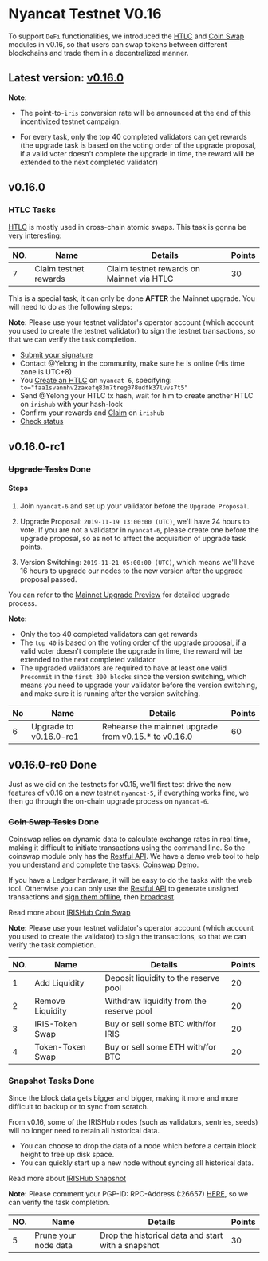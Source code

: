 # Nyancat Testnet V0.16

To support `DeFi` functionalities, we introduced the [HTLC](https://www.irisnet.org/docs/features/htlc.html) and [Coin Swap](https://www.irisnet.org/docs/features/coinswap.html) modules in v0.16, so that users can swap tokens between different blockchains and trade them in a decentralized manner.

## Latest version: [v0.16.0](https://github.com/irisnet/irishub/releases/tag/v0.16.0)

**Note**:

- The point-to-`iris` conversion rate will be announced at the end of this incentivized testnet campaign.

- For every task, only the top 40 completed validators can get rewards (the upgrade task is based on the voting order of the upgrade proposal, if a valid voter doesn't complete the upgrade in time, the reward will be extended to the next completed validator)

## v0.16.0

### HTLC Tasks

[HTLC](https://www.irisnet.org/docs/features/htlc.html) is mostly used in cross-chain atomic swaps. This task is gonna be very interesting:

| NO. | Name                | Details                                 | Points |
| --- | ------------------- | --------------------------------------- | ------ |
| 7   | Claim testnet rewards | Claim testnet rewards on Mainnet via HTLC | 30     |

This is a special task, it can only be done **AFTER** the Mainnet upgrade. You will need to do as the following steps:

**Note:** Please use your testnet validator's operator account (which account you used to create the testnet validator) to sign the testnet transactions, so that we can verify the task completion.

- [Submit your signature](./reward-claims/README.md#submit-signature)
- Contact @Yelong in the community, make sure he is online (His time zone is UTC+8)
- You [Create an HTLC](https://www.irisnet.org/docs/cli-client/htlc.html#iriscli-htlc-create) on `nyancat-6`, specifying: `--to="faa1svannhv2zaxefq83m7treg078udfk37lvvs7t5"`
- Send @Yelong your HTLC tx hash, wait for him to create another HTLC on `irishub` with your hash-lock
- Confirm your rewards and [Claim](https://www.irisnet.org/docs/cli-client/htlc.html#iriscli-htlc-claim) on `irishub`
- [Check status](https://www.irisnet.org/docs/cli-client/htlc.html#iriscli-htlc-query-htlc)

## v0.16.0-rc1

### ~~Upgrade Tasks~~ Done

#### Steps

1. Join `nyancat-6` and set up your validator before the `Upgrade Proposal`.

2. Upgrade Proposal: `2019-11-19 13:00:00 (UTC)`, we'll have 24 hours to vote. If you are not a validator in `nyancat-6`, please create one before the upgrade proposal, so as not to affect the acquisition of upgrade task points.

3. Version Switching: `2019-11-21 05:00:00 (UTC)`, which means we'll have 16 hours to upgrade our nodes to the new version after the upgrade proposal passed.

You can refer to the [Mainnet Upgrade Preview](https://github.com/irisnet/mainnet/blob/master/upgrade/v0.16.0.md) for detailed upgrade process.

**Note:**

- Only the top 40 completed validators can get rewards
- The `top 40` is based on the voting order of the upgrade proposal, if a valid voter doesn't complete the upgrade in time, the reward will be extended to the next completed validator
- The upgraded validators are required to have at least one valid `Precommit` in the `first 300 blocks` since the version switching, which means you need to upgrade your validator before the version switching, and make sure it is running after the version switching.

| No  | Name                   | Details                                               | Points |
| --- | ---------------------- | ----------------------------------------------------- | ------ |
| 6   | Upgrade to v0.16.0-rc1 | Rehearse the mainnet upgrade from v0.15.\* to v0.16.0 | 60     |

## ~~v0.16.0-rc0~~ Done

Just as we did on the testnets for v0.15, we'll first test drive the new features of v0.16 on a new testnet `nyancat-5`, if everything works fine, we then go through the on-chain upgrade process on `nyancat-6`.

### ~~Coin Swap Tasks~~ Done

Coinswap relies on dynamic data to calculate exchange rates in real time, making it difficult to initiate transactions using the command line. So the coinswap module only has the [Restful API](https://lcd.nyancat.irisnet.org/swagger-ui/#/CoinSwap). We have a demo web tool to help you understand and complete the tasks: [Coinswap Demo](https://coinswap.nyancat.irisnet.org/).

If you have a Ledger hardware, it will be easy to do the tasks with the web tool. Otherwise you can only use the [Restful API](https://lcd.nyancat.irisnet.org/swagger-ui/#/CoinSwap) to generate unsigned transactions and [sign them offline](https://www.irisnet.org/docs/cli-client/tx.html#iriscli-tx-sign), then [broadcast](https://www.irisnet.org/docs/cli-client/tx.html#iriscli-tx-broadcast).

Read more about [IRISHub Coin Swap](https://www.irisnet.org/docs/features/coinswap.html)

**Note:** Please use your testnet validator's operator account (which account you used to create the validator) to sign the transactions, so that we can verify the task completion.

| NO. | Name             | Details                                  | Points |
| --- | ---------------- | ---------------------------------------- | ------ |
| 1   | Add Liquidity    | Deposit liquidity to the reserve pool    | 20     |
| 2   | Remove Liquidity | Withdraw liquidity from the reserve pool | 20     |
| 3   | IRIS-Token Swap  | Buy or sell some BTC with/for IRIS       | 20     |
| 4   | Token-Token Swap | Buy or sell some ETH with/for BTC        | 20     |

### ~~Snapshot Tasks~~ Done

Since the block data gets bigger and bigger, making it more and more difficult to backup or to sync from scratch.

From v0.16, some of the IRISHub nodes (such as validators, sentries, seeds) will no longer need to retain all historical data.

- You can choose to drop the data of a node which before a certain block height to free up disk space.
- You can quickly start up a new node without syncing all historical data.

Read more about [IRISHub Snapshot](https://www.irisnet.org/docs/daemon/snapshot.html)

**Note:** Please comment your PGP-ID: RPC-Address (:26657) [HERE](https://github.com/irisnet/testnets/issues/406), so we can verify the task completion.

| NO. | Name                 | Details                                            | Points |
| --- | -------------------- | -------------------------------------------------- | ------ |
| 5   | Prune your node data | Drop the historical data and start with a snapshot | 30     |
